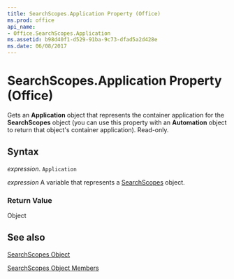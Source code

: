 ```yaml
---
title: SearchScopes.Application Property (Office)
ms.prod: office
api_name:
- Office.SearchScopes.Application
ms.assetid: b98d40f1-d529-91ba-9c73-dfad5a2d428e
ms.date: 06/08/2017
---
```



# SearchScopes.Application Property (Office)

Gets an  **Application** object that represents the container application for the **SearchScopes** object (you can use this property with an **Automation** object to return that object's container application). Read-only.


## Syntax

 _expression_. `Application`

 _expression_ A variable that represents a [SearchScopes](./Office.SearchScopes.md) object.


### Return Value

Object


## See also


[SearchScopes Object](Office.SearchScopes.md)



[SearchScopes Object Members](./overview/searchscopes-members-office.md)

